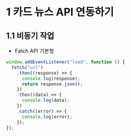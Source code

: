 # 1 카드 뉴스 API 연동하기

## 1.1 비동기 작업

- Fatch API 기본형

```js
window.addEventListener("load", function () {
  fetch("url")
    .then((response) => {
      console.log(response);
      return response.json();
    })
    .then((data) => {
      console.log(data);
    })
    .catch((error) => {
      console.log(error);
    });
});
```
